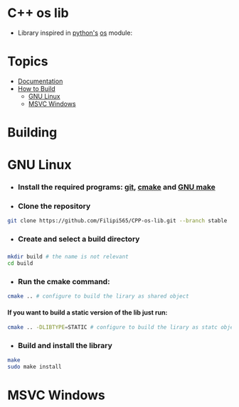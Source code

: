 # C++ os lib

* Library inspired in [python's](https://python.org) [os](https://github.com/python/cpython/blob/3.12/Lib/os.py) module:

# Topics
* <a href="./docs/README.md">Documentation</a>
* <a href="#Building">How to Build</a>
    * [GNU Linux](#Linux)
    * [MSVC Windows](#Windows)

# Building

<h1 id="Linux">GNU Linux</h2>

* <h3>Install the required programs: <a href="https://git-scm.com/downloads">git</a>, <a href="https://cmake.org/download/">cmake</a> and <a href="https://www.gnu.org/software/make/">GNU make</a><h3>

* <h3>Clone the repository</h3>

```bash
git clone https://github.com/Filipi565/CPP-os-lib.git --branch stable
```

* <h3>Create and select a build directory<h3>

```bash
mkdir build # the name is not relevant
cd build
```

* <h3>Run the cmake command:</h3>

```bash
cmake .. # configure to build the lirary as shared object
```

<h4>If you want to build a static version of the lib just run:</h4>

```bash
cmake .. -DLIBTYPE=STATIC # configure to build the lirary as statc object
```

* <h3>Build and install the library</h3>

```bash
make
sudo make install
```

<h1 id="Windows">MSVC Windows</h2>
